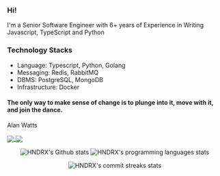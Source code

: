 ### Hi! 
I'm a Senior Software Engineer with 6+ years of Experience in Writing  Javascript, TypeScript and Python

### Technology Stacks
- Language: Typescript, Python, Golang
- Messaging: Redis, RabbitMQ
- DBMS: PostgreSQL, MongoDB
- Infrastructure: Docker


#### The only way to make sense of change is to plunge into it, move with it, and join the dance. 
Alan Watts

<a href="https://github.com/ichtrojan">
  <img align="center" src="https://github-readme-stats.vercel.app/api?username=feezyhendrix&theme=nord&show_icons=true&count_private=true&hide=contribs&line_height=40" />
</a>
<a href="https://github.com/ichtrojan">
  <img align="center" src="https://github-readme-stats.vercel.app/api/top-langs/?username=feezyhendrix&theme=nord&langs_count=4&hide=html,css" />
</a>

<p align="center">
        <img src="https://github-readme-stats.vercel.app/api?username=feezyhendrix&hide=contribs&theme=transparent" alt="HNDRX's Github stats" />
        <img src="https://github-readme-stats.vercel.app/api/top-langs/?username=feezyhendrix&layout=compact&theme=transparent&size_weight=0&count_weight=1" alt="HNDRX's programming languages stats" />
</p>

<p align="center">
    <img src="https://github-readme-streak-stats.herokuapp.com?user=feezyhendrix&hide_border=true" alt="HNDRX's commit streaks stats" />
</p>
